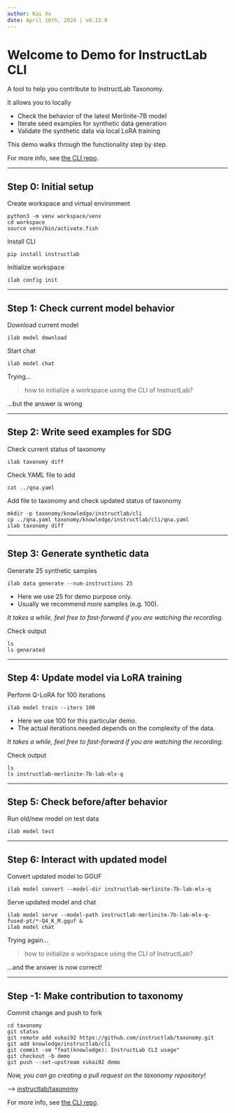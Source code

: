 ```yaml
---
author: Kai Xu
date: April 16th, 2024 | v0.13.0
---
```


# Welcome to Demo for InstructLab CLI

A tool to help you contribute to InstructLab Taxonomy.
<!-- pause -->
It allows you to locally
<!-- pause -->
- Check the behavior of the latest Merlinite-7B model
- Iterate seed examples for synthetic data generation
- Validate the synthetic data via local LoRA training
<!-- pause -->
This demo walks through the functionality step by step.
<!-- pause -->
For more info, see [the CLI repo](https://github.com/instructlab/instructlab).

---

## Step 0: Initial setup

Create workspace and virtual environment

```fish
python3 -m venv workspace/venv
cd workspace
source venv/bin/activate.fish
```

<!-- pause -->
Install CLI

```fish
pip install instructlab
```

<!-- pause -->
Initialize workspace

```fish
ilab config init
```

---

## Step 1: Check current model behavior

Download current model

```fish
ilab model download
```

<!-- pause -->
Start chat

```fish
ilab model chat
```

<!-- pause -->
Trying...
> how to initialize a workspace using the CLI of InstructLab?
<!-- pause -->
...but the answer is wrong

---

## Step 2: Write seed examples for SDG

Check current status of taxonomy

```fish
ilab taxonomy diff
```

<!-- pause -->
Check YAML file to add

```fish
cat ../qna.yaml
```

<!-- pause -->
Add file to taxonomy and check updated status of taxonomy

```fish
mkdir -p taxonomy/knowledge/instructlab/cli
cp ../qna.yaml taxonomy/knowledge/instructlab/cli/qna.yaml
ilab taxonomy diff
```

---

## Step 3: Generate synthetic data

Generate 25 synthetic samples

```fish
ilab data generate --num-instructions 25
```

- Here we use 25 for demo purpose only.
- Usually we recommend more samples (e.g. 100).
<!-- pause -->
*It takes a while, feel free to fast-forward if you are watching the recording.*
<!-- pause -->
Check output

```fish
ls
ls generated
```

---

## Step 4: Update model via LoRA training

Perform Q-LoRA for 100 iterations

```fish
ilab model train --iters 100
```

- Here we use 100 for this particular demo.
- The actual iterations needed depends on the complexity of the data.
<!-- pause -->
*It takes a while, feel free to fast-forward if you are watching the recording.*
<!-- pause -->
Check output

```fish
ls
ls instructlab-merlinite-7b-lab-mlx-q
```

---

## Step 5: Check before/after behavior

Run old/new model on test data

```fish
ilab model test
```

---

## Step 6: Interact with updated model

Convert updated model to GGUF

```fish
ilab model convert --model-dir instructlab-merlinite-7b-lab-mlx-q
```

<!-- pause -->
Serve updated model and chat

```fish
ilab model serve --model-path instructlab-merlinite-7b-lab-mlx-q-fused-pt/*-Q4_K_M.gguf &
ilab model chat
```

<!-- pause -->
Trying again...
> how to initialize a workspace using the CLI of InstructLab?

...and the answer is now correct!

---

## Step -1: Make contribution to taxonomy

Commit change and push to fork

```fish
cd taxonomy
git status
git remote add xukai92 https://github.com/instructlab/taxonomy.git
git add knowledge/instructlab/cli
git commit -sm "feat(knowledge): InstructLab CLI usage"
git checkout -b demo
git push --set-upstream xukai92 demo
```

<!-- pause -->
*Now, you can go creating a pull request on the taxonomy repository!*

--> [instructlab/taxonomy](https://github.com/instructlab/taxonomy)
<!-- pause -->
For more info, see [the CLI repo](https://github.com/instructlab/instuctlab).
